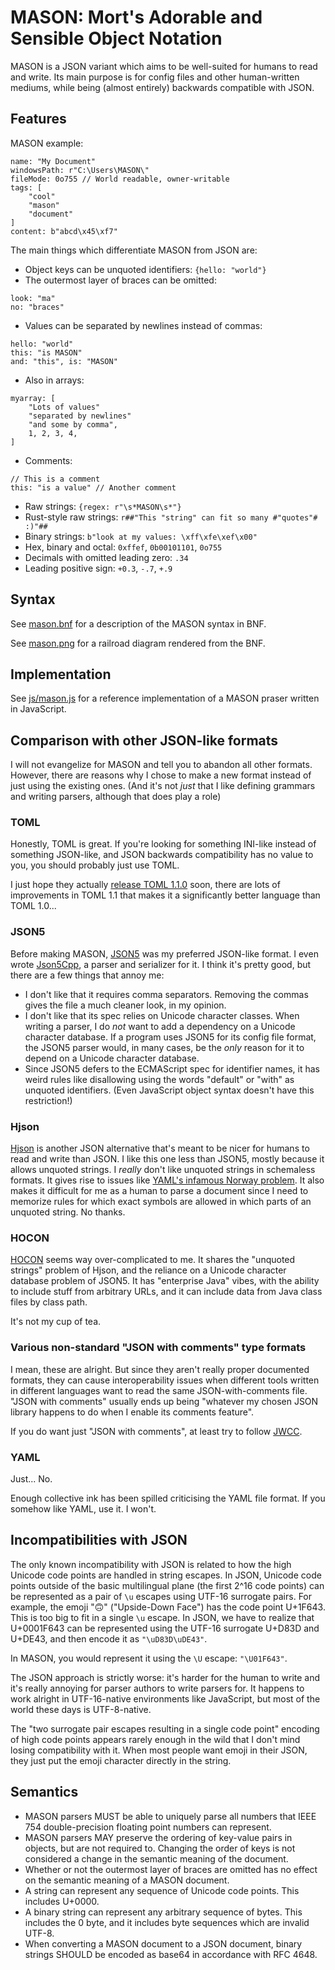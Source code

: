 # MASON: Mort's Adorable and Sensible Object Notation

MASON is a JSON variant which aims to be well-suited for humans to read and write.
Its main purpose is for config files and other human-written mediums,
while being (almost entirely) backwards compatible with JSON.

## Features

MASON example:

```
name: "My Document"
windowsPath: r"C:\Users\MASON\"
fileMode: 0o755 // World readable, owner-writable
tags: [
    "cool"
    "mason"
    "document"
]
content: b"abcd\x45\xf7"
```

The main things which differentiate MASON from JSON are:

* Object keys can be unquoted identifiers: `{hello: "world"}`
* The outermost layer of braces can be omitted:

```
look: "ma"
no: "braces"
```

* Values can be separated by newlines instead of commas:

```
hello: "world"
this: "is MASON"
and: "this", is: "MASON"
```

* Also in arrays:

```
myarray: [
    "Lots of values"
    "separated by newlines"
    "and some by comma",
    1, 2, 3, 4,
]
```

* Comments:

```
// This is a comment
this: "is a value" // Another comment
```

* Raw strings: `{regex: r"\s*MASON\s*"}`
* Rust-style raw strings: `r##"This "string" can fit so many #"quotes"# :)"##`
* Binary strings: `b"look at my values: \xff\xfe\xef\x00"`
* Hex, binary and octal: `0xffef`, `0b00101101`, `0o755`
* Decimals with omitted leading zero: `.34`
* Leading positive sign: `+0.3`, `-.7`, `+.9`

## Syntax

See [mason.bnf](./mason.bnf) for a description of the MASON syntax in BNF.

See [mason.png](./mason.png) for a railroad diagram rendered from the BNF.

## Implementation

See [js/mason.js](./js/mason.js) for a reference implementation of a MASON
praser written in JavaScript.

## Comparison with other JSON-like formats

I will not evangelize for MASON and tell you to abandon all other formats.
However, there are reasons why I chose to make a new format instead of
just using the existing ones.
(And it's not *just* that I like defining grammars and writing parsers,
although that does play a role)

### TOML

Honestly, TOML is great.
If you're looking for something INI-like instead of something JSON-like,
and JSON backwards compatibility has no value to you,
you should probably just use TOML.

I just hope they actually
[release TOML 1.1.0](https://github.com/toml-lang/toml/issues/928) soon,
there are lots of improvements in TOML 1.1 that makes it
a significantly better language than TOML 1.0...

### JSON5

Before making MASON, [JSON5](https://json5.org/) was my preferred JSON-like format.
I even wrote [Json5Cpp](https://github.com/mortie/json5cpp),
a parser and serializer for it.
I think it's pretty good, but there are a few things that annoy me:

* I don't like that it requires comma separators.
  Removing the commas gives the file a much cleaner look, in my opinion.
* I don't like that its spec relies on Unicode character classes.
  When writing a parser, I do *not* want to add a dependency on a
  Unicode character database.
  If a program uses JSON5 for its config file format,
  the JSON5 parser would, in many cases, be the *only* reason for it to depend
  on a Unicode character database.
* Since JSON5 defers to the ECMAScript spec for identifier names,
  it has weird rules like disallowing using the words "default" or "with" as
  unquoted identifiers.
  (Even JavaScript object syntax doesn't have this restriction!)

### Hjson

[Hjson](https://hjson.github.io/) is another JSON alternative that's meant to
be nicer for humans to read and write than JSON.
I like this one less than JSON5,
mostly because it allows unquoted strings.
I *really* don't like unquoted strings in schemaless formats.
It gives rise to issues like
[YAML's infamous Norway problem](https://www.bram.us/2022/01/11/yaml-the-norway-problem/).
It also makes it difficult for me as a human to parse a document since I need
to memorize rules for which exact symbols are allowed in which parts of
an unquoted string.
No thanks.

### HOCON

[HOCON](https://github.com/lightbend/config/blob/main/HOCON.md)
seems way over-complicated to me.
It shares the "unquoted strings" problem of Hjson,
and the reliance on a Unicode character database problem of JSON5.
It has "enterprise Java" vibes, with the ability to include stuff
from arbitrary URLs, and it can include data from Java class files by class path.

It's not my cup of tea.

### Various non-standard "JSON with comments" type formats

I mean, these are alright.
But since they aren't really proper documented formats,
they can cause interoperability issues when different tools
written in different languages want to read the same JSON-with-comments file.
"JSON with comments" usually ends up being "whatever my chosen JSON library
happens to do when I enable its comments feature".

If you do want just "JSON with comments",
at least try to follow
[JWCC](https://nigeltao.github.io/blog/2021/json-with-commas-comments.html).

### YAML

Just... No.

Enough collective ink has been spilled criticising the YAML file format.
If you somehow like YAML, use it. I won't.

## Incompatibilities with JSON

The only known incompatibility with JSON is related to how
the high Unicode code points are handled in string escapes.
In JSON, Unicode code points outside of the basic multilingual plane
(the first 2^16 code points)
can be represented as a pair of `\u` escapes using UTF-16 surrogate pairs.
For example, the emoji "🙃" ("Upside-Down Face") has the code point U+1F643.
This is too big to fit in a single `\u` escape.
In JSON, we have to realize that U+0001F643 can be represented using
the UTF-16 surrogate U+D83D and U+DE43,
and then encode it as `"\uD83D\uDE43"`.

In MASON, you would represent it using the `\U` escape: `"\U01F643"`.

The JSON approach is strictly worse: it's harder for the human to write
and it's really annoying for parser authors to write parsers for.
It happens to work alright in UTF-16-native environments like
JavaScript, but most of the world these days is UTF-8-native.

The "two surrogate pair escapes resulting in a single code point" encoding
of high code points appears rarely enough in the wild that I don't mind
losing compatibility with it.
When most people want emoji in their JSON,
they just put the emoji character directly in the string.

## Semantics

* MASON parsers MUST be able to uniquely parse all numbers that IEEE 754
  double-precision floating point numbers can represent.
* MASON parsers MAY preserve the ordering of key-value pairs in objects,
  but are not required to.
  Changing the order of keys is not considered a change
  in the semantic meaning of the document.
* Whether or not the outermost layer of braces are omitted has no effect
  on the semantic meaning of a MASON document.
* A string can represent any sequence of Unicode code points.
  This includes U+0000.
* A binary string can represent any arbitrary sequence of bytes.
  This includes the 0 byte, and it includes byte sequences which are invalid UTF-8.
* When converting a MASON document to a JSON document,
  binary strings SHOULD be encoded as base64 in accordance with RFC 4648.
